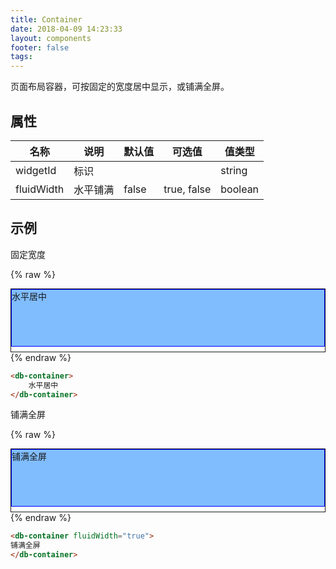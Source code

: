 ```yaml
---
title: Container
date: 2018-04-09 14:23:33
layout: components
footer: false
tags:
---
```


页面布局容器，可按固定的宽度居中显示，或铺满全屏。

## 属性

| 名称 | 说明 | 默认值 | 可选值 | 值类型 |
| ----- | ------ | ----- | ----- | --------- |
| widgetId| 标识 | | | string |
| fluidWidth | 水平铺满 | false | true, false | boolean |

## 示例

固定宽度

{% raw %}
<div style="background-color:white;height:100px;border: 1px solid;">
    <div style="background-color:#80bdff;height:90%; border: 1px solid blue;" class="container mt-1">水平居中</div>
</div>
{% endraw %}

```html
<db-container>
    水平居中
</db-container>
```

铺满全屏

{% raw %}
<div style="background-color:white;height:100px; border: 1px solid;" class="container-fluid">
    <div id="id" style="background-color:#80bdff;height:90%; border: 1px solid blue;" class="mt-1">
        铺满全屏
    </div>
</div>
{% endraw %}

```html
<db-container fluidWidth="true">
铺满全屏
</db-container>
```

